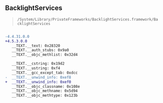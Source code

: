 ## BacklightServices

> `/System/Library/PrivateFrameworks/BacklightServices.framework/BacklightServices`

```diff

-4.4.31.0.0
+4.5.3.0.0
   __TEXT.__text: 0x28320
   __TEXT.__auth_stubs: 0x9a0
   __TEXT.__objc_methlist: 0x32d4

   __TEXT.__cstring: 0x19d2
   __TEXT.__ustring: 0xf4
   __TEXT.__gcc_except_tab: 0xdcc
-  __TEXT.__unwind_info: 0xef8
+  __TEXT.__unwind_info: 0xef0
   __TEXT.__objc_classname: 0x108e
   __TEXT.__objc_methname: 0x5d94
   __TEXT.__objc_methtype: 0x123b

```
